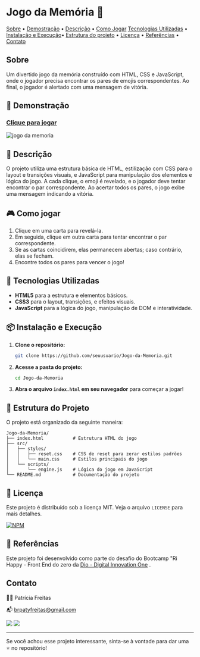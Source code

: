 # Jogo da Memória 🧠

[Sobre](#sobre) • [Demostração](#demostração) • [Descrição](#descricao) • [Como Jogar](#-como-jogar) [Tecnologias Utilizadas](#tecnologias-utilizadas) • [Instalação e Execução](#-instalação-e-execução)• [Estrutura do projeto](#-estrutura-do-projeto) •  [Licença](#licença) • [Referências](#referências) • [Contato](#contato)

## Sobre 

Um divertido jogo da memória construído com HTML, CSS e JavaScript, onde o jogador precisa encontrar os pares de emojis correspondentes. Ao final, o jogador é alertado com uma mensagem de vitória.

## 👀 Demonstração

### [Clique para jogar]()

![jogo da memoria ](https://blogger.googleusercontent.com/img/b/R29vZ2xl/AVvXsEhTxs122mWJeoJ9olwMxsopO1nCMwJeIwQ-w4_-4sI-VSgXe5U4xc7GqYPWgSjNBWhrRwzM-RpPFEnNG5LUgWLZZoXJfHYqwieQbbjIMczh33J1OI-O1R0PJehm-A80GPGDgwrLdc3KFE5fJzabzVqRwXSbgqharBBYAMAcnrvRfWO8WS6bH72zFjz-6sCA/w640-h360/jogo-da-memeoria.gif)

## 📝 Descrição

O projeto utiliza uma estrutura básica de HTML, estilização com CSS para o layout e transições visuais, e JavaScript para manipulação dos elementos e lógica do jogo. A cada clique, o emoji é revelado, e o jogador deve tentar encontrar o par correspondente. Ao acertar todos os pares, o jogo exibe uma mensagem indicando a vitória.

## 🎮 Como jogar

1. Clique em uma carta para revelá-la.
2. Em seguida, clique em outra carta para tentar encontrar o par correspondente.
3. Se as cartas coincidirem, elas permanecem abertas; caso contrário, elas se fecham.
4. Encontre todos os pares para vencer o jogo!


## 🚀 Tecnologias Utilizadas

- **HTML5** para a estrutura e elementos básicos.
- **CSS3** para o layout, transições, e efeitos visuais.
- **JavaScript** para a lógica do jogo, manipulação de DOM e interatividade.

## 📦 Instalação e Execução

1. **Clone o repositório:**
   ```bash
   git clone https://github.com/seuusuario/Jogo-da-Memoria.git
   ```

2. **Acesse a pasta do projeto:**
   ```bash
   cd Jogo-da-Memoria
   ```

3. **Abra o arquivo `index.html` em seu navegador** para começar a jogar!

## 📂 Estrutura do Projeto

O projeto está organizado da seguinte maneira:

```
Jogo-da-Memoria/
├── index.html           # Estrutura HTML do jogo
├── src/
│   ├── styles/
│   │   ├── reset.css    # CSS de reset para zerar estilos padrões
│   │   └── main.css     # Estilos principais do jogo
│   └── scripts/
│       └── engine.js    # Lógica do jogo em JavaScript
└── README.md            # Documentação do projeto
```

## 📄 Licença

Este projeto é distribuído sob a licença MIT. Veja o arquivo `LICENSE` para mais detalhes.

[![NPM](https://img.shields.io/npm/l/react)](https://github.com/patyfreitasbr/Google-Search-Page-Clone/blob/main/LICENSE)

## 📌 Referências

Este projeto foi desenvolvido como parte do desafio do Bootcamp "Ri Happy - Front End do zero da [Dio - Digital Innovation One]( https://www.dio.me/sign-up?ref=2772EA2C589E462BB0C382518E0ACBA2) .


## Contato

👩‍💻 Patrícia Freitas

📬 brpatyfreitas@gmail.com

 <a href="https://www.linkedin.com/in/patyfreitasbr"><img src="https://img.shields.io/badge/LinkedIn-0077B5?style=for-the-badge&logo=linkedin&logoColor=white" target="_blank"></a>
  <a href="https://www.instagram.com/patyfreitasbr"><img src="https://img.shields.io/badge/Instagram-E4405F?style=for-the-badge&logo=instagram&logoColor=white" target="_blank"></a>



<hr>

<p>Se você achou esse projeto interessante, sinta-se à vontade para dar uma ⭐ no repositório!<p>





 
